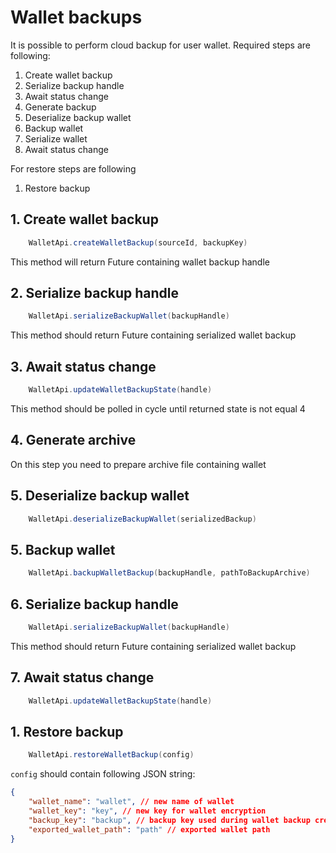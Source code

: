 # Wallet backups

It is possible to perform cloud backup for user wallet.
Required steps are following:
1. Create wallet backup
2. Serialize backup handle
3. Await status change
4. Generate backup
5. Deserialize backup wallet
5. Backup wallet
6. Serialize wallet
7. Await status change

For restore steps are following

1. Restore backup


## 1. Create wallet backup

```java
    WalletApi.createWalletBackup(sourceId, backupKey)
```
This method will return Future containing wallet backup handle

## 2. Serialize backup handle

```java
    WalletApi.serializeBackupWallet(backupHandle)
```

This method should return Future containing serialized wallet backup

## 3. Await status change

```java
    WalletApi.updateWalletBackupState(handle)
```

This method should be polled in cycle until returned state is not equal 4


## 4. Generate archive

On this step you need to prepare archive file containing wallet

## 5. Deserialize backup wallet

```java
    WalletApi.deserializeBackupWallet(serializedBackup)
```

## 5. Backup wallet

```java
    WalletApi.backupWalletBackup(backupHandle, pathToBackupArchive)
```

## 6. Serialize backup handle

```java
    WalletApi.serializeBackupWallet(backupHandle)
```

This method should return Future containing serialized wallet backup

## 7. Await status change

```java
    WalletApi.updateWalletBackupState(handle)
```


## 1. Restore backup

```java
    WalletApi.restoreWalletBackup(config)
```

`config` should contain following JSON string:

```json
{
    "wallet_name": "wallet", // new name of wallet
    "wallet_key": "key", // new key for wallet encryption
    "backup_key": "backup", // backup key used during wallet backup creation
    "exported_wallet_path": "path" // exported wallet path
}
```

